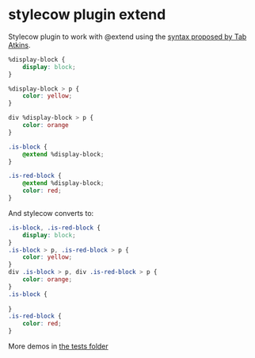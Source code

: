 # stylecow plugin extend

Stylecow plugin to work with @extend using the [syntax proposed by Tab Atkins](http://tabatkins.github.io/specs/css-extend-rule/#placeholder-selector).

```css
%display-block {
	display: block;
}

%display-block > p {
	color: yellow;
}

div %display-block > p {
	color: orange
}

.is-block {
	@extend %display-block;
}

.is-red-block {
	@extend %display-block;
	color: red;
}
```

And stylecow converts to:

```css
.is-block, .is-red-block {
	display: block;
}
.is-block > p, .is-red-block > p {
	color: yellow;
}
div .is-block > p, div .is-red-block > p {
	color: orange;
}
.is-block {
	
}
.is-red-block {
	color: red;
}
```

More demos in [the tests folder](https://github.com/stylecow/stylecow-plugin-extend/tree/master/tests/cases)
